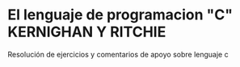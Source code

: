 # El lenguaje de programacion "C" KERNIGHAN Y RITCHIE 
Resolución de ejercicios y comentarios de apoyo sobre lenguaje c
